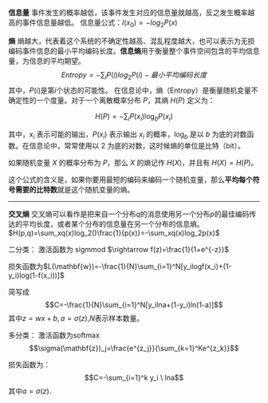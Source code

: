 **信息量**
事件发生的概率越低，该事件发生对应的信息量就越高，反之发生概率越高的事件信息量越低。
信息量公式：$I(x_0) = -log_2P(x)$

**熵**
熵越大，代表着这个系统的不确定性越高、混乱程度越大，也可以表示为无损编码事件信息的最小平均编码长度。**信息熵**用于衡量整个事件空间包含的平均信息量，为信息的平均期望。
$$Entropy =-\sum_i P(i)log_2 P(i) -最小平均编码长度 $$其中，$P(i)$是第$i$个状态的可能性。
在信息论中，熵（Entropy）是衡量随机变量不确定性的一个度量。对于一个离散概率分布 $P$，其熵 $H(P)$ 定义为：

$$
H(P) = -\sum_{i} P(x_i) \log_b P(x_i)
$$

其中，$x_i$ 表示可能的输出，$P(x_i)$ 表示输出 $x_i$ 的概率，$\log_b$ 是以 $b$ 为底的对数函数。在信息论中，常常使用以 2 为底的对数，这时候熵的单位是比特（bit）。

如果随机变量 $X$ 的概率分布为 $P$，那么 $X$ 的熵记作 $H(X)$，并且有 $H(X) = H(P)$。

这个公式的含义是，如果你要用最短的编码来编码一个随机变量，那么**平均每个符号需要的比特数**就是这个随机变量的熵。

---



**交叉熵**
交叉熵可以看作是把来自一个分布$q$的消息使用另一个分布$p$的最佳编码传达的平均长度，或者某个分布的信息量在另一个分布的信息熵。
$H(p,q)=\sum_xq(x)log_2()\frac{1}{p(x)}=-\sum_xq(x)log_2p(x)$

二分类：
激活函数为 sigmmod $\rightarrow f(z)=\frac{1}{1+e^{-z}}$

损失函数为$L(\mathbf{w})=-\frac{1}{N}\sum_{i=1}^N[y_ilogf(x_i)+(1-y_i)log(1-f(x_i))]$

简写成$$C=-\frac{1}{N}\sum_{i=1}^N[y_ilna+(1-y_i)ln(1-a)]$$
其中$z=wx+b,a=\sigma(z)$,$N$表示样本数量。


多分类：
激活函数为softmax $$\sigma(\mathbf{z})_j=\frac{e^{z_j}}{\sum_{k=1}^Ke^{z_k}}$$

损失函数为：
$$C=-\sum_{i=1}^k y_i \ lna$$
其中$a=\sigma(z)$.